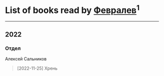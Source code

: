 # List of books read by [Февралев](https://plus.google.com/u/0/100447278595804083446/)<sup>1</sup>
---

## 2022

### Отдел
Алексей Сальников
> [2022-11-25] Хрень



